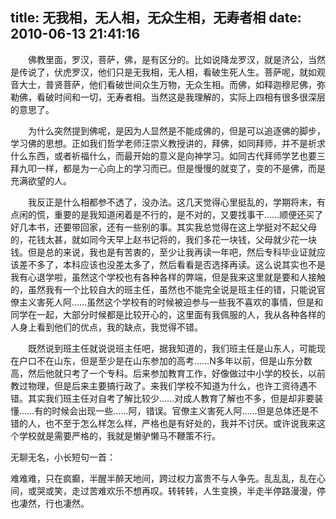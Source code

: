 title: 无我相，无人相，无众生相，无寿者相
date: 2010-06-13 21:41:16
---

　　佛教里面，罗汉，菩萨，佛，是有区分的。比如说降龙罗汉，就是济公，当然是传说了，伏虎罗汉，他们只是无我相，无人相，看破生死人生。菩萨呢，就如观音大士，普贤菩萨，他们看破世间众生万物，无众生相。而佛，如释迦穆尼佛，弥勒佛，看破时间和一切，无寿者相。当然这是我理解的，实际上四相有很多很深层的意思了。

　　为什么突然提到佛呢，是因为人显然是不能成佛的，但是可以追逐佛的脚步，学习佛的思想。正如我们哲学老师汪崇义教授讲的，拜佛，如同拜师，并不是祈求什么东西，或者祈福什么，而最开始的意义是向神学习。如同古代拜师学艺也要三拜九叩一样，都是为一心向上的学习而已。但是慢慢的就变了，变的不是佛，而是充满欲望的人。

　　我反正是什么相都参不透了，没办法。这几天觉得心里挺乱的，学期将末，有点闲的慌，重要的是我知道闲着是不行的，是不对的，又要找事干……顺便还买了好几本书，还要带回家，还有一些别的事。其实我总觉得在这上学挺对不起父母的，花钱太甚，就如同今天早上赵书记将的，我们多花一块钱，父母就少花一块钱。但是总的来说，我也是有苦衷的，至少让我再读一年吧，然后专科毕业证就应该差不多了，本科应该也没差太多了，然后看看是否选择再读。这么说其实也不是我有心退学啦，虽然这个学校也有各种各样的弊端，但是我来这里就是要和人接触的，虽然我有一个比较自大的班主任，虽然也不能完全说是班主任的错，只能说官僚主义害死人阿……虽然这个学校有的时候被迫参与一些我不喜欢的事情，但是和同学在一起，大部分时候都是比较开心的，这里面有我佩服的人，我从各种各样的人身上看到他们的优点，我的缺点，我觉得不错。

　　既然说到班主任就说说班主任吧，据我知道的，我们班主任是山东人，可能现在户口不在山东，但是至少是在山东参加的高考……N多年以前，但是山东分数高，然后他就只考了一个专科。后来参加教育工作，好像做过中小学的校长，以前教过物理，但是后来主要搞行政了。来我们学校不知道为什么，也许工资待遇不错。其实我们班主任对自考了解比较少……对成人教育了解也不多，但是却非要装懂……有的时候会出现一些……阿，错误。官僚主义害死人阿……但是总体还是不错的人，也不至于怎么样怎么样，严格也是有好处的，我并不讨厌。或许说我来这个学校就是需要严格的，我就是懒驴懒马不鞭策不行。

无聊无名，小长短句一首：

难难难，只在疯癫，半醒半醉天地间，跨过权力富贵不与人争先。乱乱乱，乱在心间，或哭或笑，走过苦难欢乐不想再叹。转转转，人生变换，半走半停路漫漫，停也凄然，行也凄然。